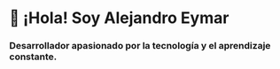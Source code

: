 # 👋 ¡Hola! Soy Alejandro Eymar

### Desarrollador apasionado por la tecnología y el aprendizaje constante.
